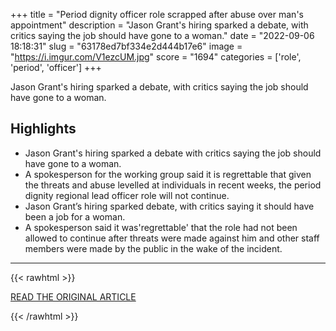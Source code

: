 +++
title = "Period dignity officer role scrapped after abuse over man's appointment"
description = "Jason Grant's hiring sparked a debate, with critics saying the job should have gone to a woman."
date = "2022-09-06 18:18:31"
slug = "63178ed7bf334e2d444b17e6"
image = "https://i.imgur.com/V1ezcUM.jpg"
score = "1694"
categories = ['role', 'period', 'officer']
+++

Jason Grant's hiring sparked a debate, with critics saying the job should have gone to a woman.

## Highlights

- Jason Grant's hiring sparked a debate with critics saying the job should have gone to a woman.
- A spokesperson for the working group said it is regrettable that given the threats and abuse levelled at individuals in recent weeks, the period dignity regional lead officer role will not continue.
- Jason Grant’s hiring sparked debate, with critics  saying it should have been a job for a woman.
- A spokesperson said it was'regrettable' that the role had not been allowed to continue after threats were made against him and other staff members were made by the public in the wake of the incident.

---

{{< rawhtml >}}
  <p class="article-category">
    <a target="_blank" href="https://www.bbc.co.uk/news/uk-scotland-tayside-central-62807683">READ THE ORIGINAL ARTICLE</a>
  </p>
{{< /rawhtml >}}
